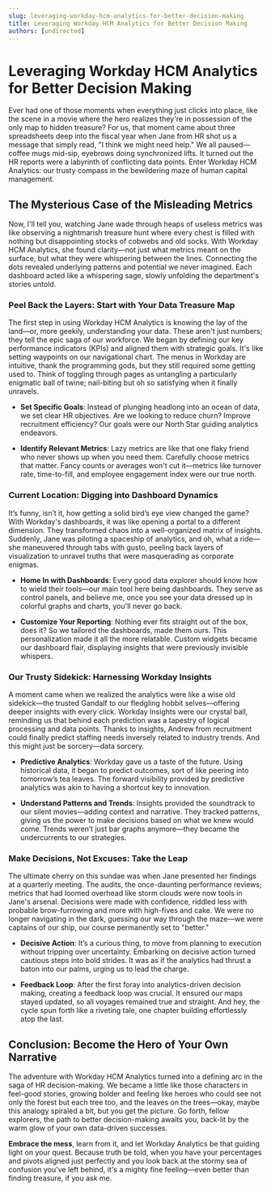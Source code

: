 ```yaml
---
slug: leveraging-workday-hcm-analytics-for-better-decision-making
title: Leveraging Workday HCM Analytics for Better Decision Making
authors: [undirected]
---
```



# Leveraging Workday HCM Analytics for Better Decision Making

Ever had one of those moments when everything just clicks into place, like the scene in a movie where the hero realizes they're in possession of the only map to hidden treasure? For us, that moment came about three spreadsheets deep into the fiscal year when Jane from HR shot us a message that simply read, "I think we might need help." We all paused—coffee mugs mid-sip, eyebrows doing synchronized lifts. It turned out the HR reports were a labyrinth of conflicting data points. Enter Workday HCM Analytics: our trusty compass in the bewildering maze of human capital management.

## The Mysterious Case of the Misleading Metrics

Now, I'll tell you, watching Jane wade through heaps of useless metrics was like observing a nightmarish treasure hunt where every chest is filled with nothing but disappointing stocks of cobwebs and old socks. With Workday HCM Analytics, she found clarity—not just what metrics meant on the surface, but what they were whispering between the lines. Connecting the dots revealed underlying patterns and potential we never imagined. Each dashboard acted like a whispering sage, slowly unfolding the department's stories untold.

### Peel Back the Layers: Start with Your Data Treasure Map

The first step in using Workday HCM Analytics is knowing the lay of the land—or, more geekily, understanding your data. These aren't just numbers; they tell the epic saga of our workforce. We began by defining our key performance indicators (KPIs) and aligned them with strategic goals. It's like setting waypoints on our navigational chart. The menus in Workday are intuitive, thank the programming gods, but they still required some getting used to. Think of toggling through pages as untangling a particularly enigmatic ball of twine; nail-biting but oh so satisfying when it finally unravels.

* **Set Specific Goals**: Instead of plunging headlong into an ocean of data, we set clear HR objectives. Are we looking to reduce churn? Improve recruitment efficiency? Our goals were our North Star guiding analytics endeavors.

* **Identify Relevant Metrics**: Lazy metrics are like that one flaky friend who never shows up when you need them. Carefully choose metrics that matter. Fancy counts or averages won't cut it—metrics like turnover rate, time-to-fill, and employee engagement index were our true north.

### Current Location: Digging into Dashboard Dynamics

It’s funny, isn’t it, how getting a solid bird’s eye view changed the game? With Workday's dashboards, it was like opening a portal to a different dimension. They transformed chaos into a well-organized matrix of insights. Suddenly, Jane was piloting a spaceship of analytics, and oh, what a ride—she maneuvered through tabs with gusto, peeling back layers of visualization to unravel truths that were masquerading as corporate enigmas.

* **Home In with Dashboards**: Every good data explorer should know how to wield their tools—our main tool here being dashboards. They serve as control panels, and believe me, once you see your data dressed up in colorful graphs and charts, you'll never go back.

* **Customize Your Reporting**: Nothing ever fits straight out of the box, does it? So we tailored the dashboards, made them ours. This personalization made it all the more relatable. Custom widgets became our dashboard flair, displaying insights that were previously invisible whispers. 

### Our Trusty Sidekick: Harnessing Workday Insights

A moment came when we realized the analytics were like a wise old sidekick—the trusted Gandalf to our fledgling hobbit selves—offering deeper insights with every click. Workday Insights were our crystal ball, reminding us that behind each prediction was a tapestry of logical processing and data points. Thanks to insights, Andrew from recruitment could finally predict staffing needs inversely related to industry trends. And this might just be sorcery—data sorcery.

* **Predictive Analytics**: Workday gave us a taste of the future. Using historical data, it began to predict outcomes, sort of like peering into tomorrow’s tea leaves. The forward visibility provided by predictive analytics was akin to having a shortcut key to innovation.

* **Understand Patterns and Trends**: Insights provided the soundtrack to our silent movies—adding context and narrative. They tracked patterns, giving us the power to make decisions based on what we knew would come. Trends weren’t just bar graphs anymore—they became the undercurrents to our strategies. 

### Make Decisions, Not Excuses: Take the Leap

The ultimate cherry on this sundae was when Jane presented her findings at a quarterly meeting. The audits, the once-daunting performance reviews; metrics that had loomed overhead like storm clouds were now tools in Jane's arsenal. Decisions were made with confidence, riddled less with probable brow-furrowing and more with high-fives and cake. We were no longer navigating in the dark, guessing our way through the maze—we were captains of our ship, our course permanently set to "better."

* **Decisive Action**: It’s a curious thing, to move from planning to execution without tripping over uncertainty. Embarking on decisive action turned cautious steps into bold strides. It was as if the analytics had thrust a baton into our palms, urging us to lead the charge.

* **Feedback Loop**: After the first foray into analytics-driven decision making, creating a feedback loop was crucial. It ensured our maps stayed updated, so all voyages remained true and straight. And hey, the cycle spun forth like a riveting tale, one chapter building effortlessly atop the last.

## Conclusion: Become the Hero of Your Own Narrative

The adventure with Workday HCM Analytics turned into a defining arc in the saga of HR decision-making. We became a little like those characters in feel-good stories, growing bolder and feeling like heroes who could see not only the forest but each tree too, and the leaves on the trees—okay, maybe this analogy spiraled a bit, but you get the picture. Go forth, fellow explorers, the path to better decision-making awaits you, back-lit by the warm glow of your own data-driven successes.

**Embrace the mess**, learn from it, and let Workday Analytics be that guiding light on your quest. Because truth be told, when you have your percentages and pivots aligned just perfectly and you look back at the stormy sea of confusion you've left behind, it's a mighty fine feeling—even better than finding treasure, if you ask me.
